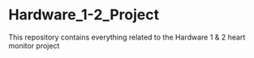 # Hardware_1-2_Project

This repository contains everything related to the Hardware 1 & 2 heart monitor project

